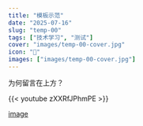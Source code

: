 ```yaml
---
title: "模板示范"
date: "2025-07-16"
slug: "temp-00"
tags: ["技术学习", "测试"]
cover: "images/temp-00-cover.jpg"
icon: "📁"
images: ["images/temp-00-cover.jpg"]
---
```

为何留言在上方？



{{< youtube zXXRfJPhmPE >}}


[image](https://prod-files-secure.s3.us-west-2.amazonaws.com/112d0858-5090-4d34-a606-b75eb8d65fd2/b110fffe-d8dc-4f51-990e-749f6cc413f6/M2U00785.mpg?X-Amz-Algorithm=AWS4-HMAC-SHA256&X-Amz-Content-Sha256=UNSIGNED-PAYLOAD&X-Amz-Credential=ASIAZI2LB466RFKASU56%2F20250724%2Fus-west-2%2Fs3%2Faws4_request&X-Amz-Date=20250724T173841Z&X-Amz-Expires=3600&X-Amz-Security-Token=IQoJb3JpZ2luX2VjEAkaCXVzLXdlc3QtMiJHMEUCIDbe%2BM5hnfcmoMjtMcVLPtnDW1MziFs7dhr2vslvUYBDAiEAq9PgmeiF1x6RGot3jG9ocOVklxUj5%2Fp5zhG0xIL%2Fsp0q%2FwMIMRAAGgw2Mzc0MjMxODM4MDUiDBg%2BzYl5ryHzxwfYESrcA7VUQ23518cZgPrNTpLgYKgPNTzt0VD82dfs2gKoxJfiP%2BksSDdL4vcpyV8oz2atW7SPxcQqTBdU1j6%2FUqQqc2TnwuGpX%2B0zlBoDp2HLd99pbcDt46%2BqjCB5VpUb%2FeT%2BJOuf4E%2FVH3ysnwXi%2B4g7SWOLWhVhGWvdRuSY%2Blsawjo132Wpy69maCLOtwxw4HYJjsyGvYxsm2KRS8YTRM8v%2FwvjyuYrzXTBpDD5ij%2B8eCYlxzMKOddrSd5GGOpAIGfl%2BZewWJiVboR1AGrDVrTapb7Nf4miBHBVIv6kkipqhi94zI2kn7ThqVHvxl0pkrj94X7f%2FV6SYPhX5HuLl1QAoBSaicfok6XJXb6WWJmdGBk9BruF9cQrOdoQNrjvx9nwgKIn56Oh5dqe2M7otVJz93k4HXCw4RQqwnh2yV1wWkQ%2BhRG6Tcda2ExP0iqmrqSna1PDF21zdNiBCKvM3tu1%2FNCczY74pnY50NwUhCNZDrtPEr1wQCjbPsgf0CBXNcdIsAAnDMWrUsFQ9OlAp9c4MONlcylFk4v3hNoxrAhYbZH4FYR2j4QZkfZUNrF0g%2Bt8JQnIKN4TVKO2oMIiO1iGri1zB3%2FuhBx9FfjIDq9OL96mK8U9f0BHCc6l5gezMP26icQGOqUBwxpRQZ8nqhGX8zYLcCEG34fw5L1jFRYj0WrI3AxnjBux2oFIo0vmamSCJltYrbA0jgRcaNUwniHL4DGHBlhrHmDdDcAVaKtN63X9a%2B35ayrotUR1qKdrDK3kvgGasN7WpRNPcnxLrGPVe9xMvPs5Er1WBnxQgaJ0gSpgCCdoWlWK0wpS0Vtwgt3YAu69QqrCDofouso%2B9YT8XYmcSBPR1zyL2Fqq&X-Amz-Signature=a304ae25f19d663359cb063a8b8d0bd129f974040e2f40148837e6d15ea0e054&X-Amz-SignedHeaders=host&x-amz-checksum-mode=ENABLED&x-id=GetObject)

